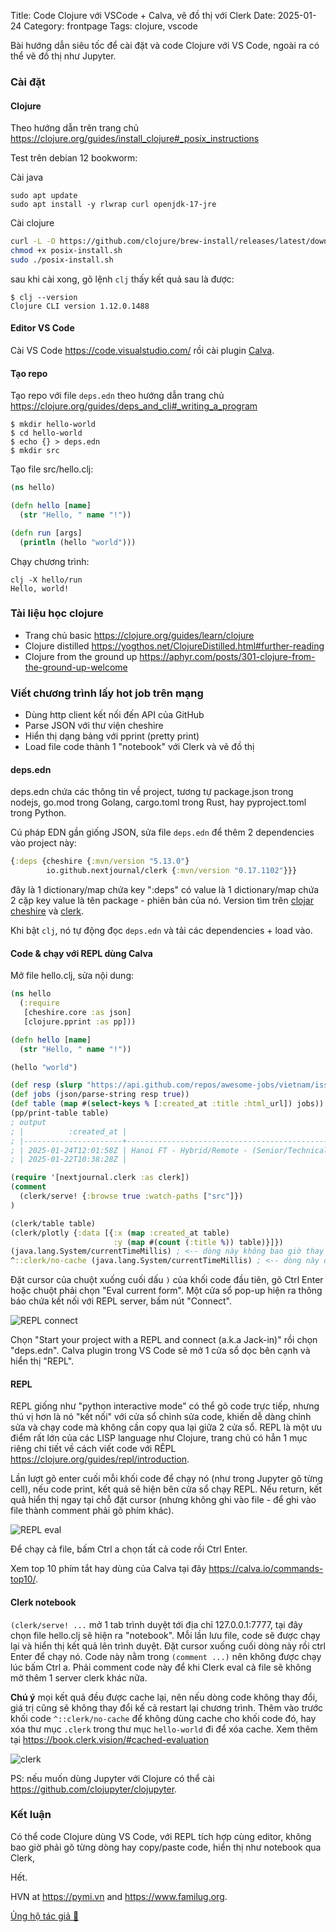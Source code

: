 Title: Code Clojure với VSCode + Calva, vẽ đồ thị với Clerk
Date: 2025-01-24
Category: frontpage
Tags: clojure, vscode

Bài hướng dẫn siêu tốc để cài đặt và code Clojure với VS Code, ngoài ra có thể vẽ đồ thị như Jupyter.

### Cài đặt
#### Clojure
Theo hướng dẫn trên trang chủ <https://clojure.org/guides/install_clojure#_posix_instructions>

Test trên debian 12 bookworm:

Cài java
```
sudo apt update
sudo apt install -y rlwrap curl openjdk-17-jre
```
Cài clojure
```sh
curl -L -O https://github.com/clojure/brew-install/releases/latest/download/posix-install.sh
chmod +x posix-install.sh
sudo ./posix-install.sh

```

sau khi cài xong, gõ lệnh `clj` thấy kết quả sau là được:

```
$ clj --version
Clojure CLI version 1.12.0.1488
```
#### Editor VS Code
Cài VS Code <https://code.visualstudio.com/> rồi cài plugin [Calva](https://marketplace.visualstudio.com/items?itemName=betterthantomorrow.calva).

#### Tạo repo

Tạo repo với file `deps.edn` theo hướng dẫn trang chủ <https://clojure.org/guides/deps_and_cli#_writing_a_program>

```
$ mkdir hello-world
$ cd hello-world
$ echo {} > deps.edn
$ mkdir src
```
Tạo file src/hello.clj:

```clj
(ns hello)

(defn hello [name]
  (str "Hello, " name "!"))

(defn run [args]
  (println (hello "world")))
```
Chạy chương trình:

```
clj -X hello/run
Hello, world!
```

### Tài liệu học clojure
- Trang chủ basic <https://clojure.org/guides/learn/clojure>
- Clojure distilled <https://yogthos.net/ClojureDistilled.html#further-reading>
- Clojure from the ground up <https://aphyr.com/posts/301-clojure-from-the-ground-up-welcome>

### Viết chương trình lấy hot job trên mạng
- Dùng http client kết nối đến API của GitHub
- Parse JSON với thư viện cheshire
- Hiển thị dạng bảng với pprint (pretty print)
- Load file code thành 1 "notebook" với Clerk và vẽ đồ thị

#### deps.edn
deps.edn chứa các thông tin về project, tương tự package.json trong nodejs, go.mod trong Golang, cargo.toml trong Rust, hay pyproject.toml trong Python.

Cú pháp EDN gần giống JSON, sửa file `deps.edn` để thêm 2 dependencies vào project này:

```clj
{:deps {cheshire {:mvn/version "5.13.0"}
        io.github.nextjournal/clerk {:mvn/version "0.17.1102"}}}
```
đây là 1 dictionary/map chứa key ":deps" có value là 1 dictionary/map chứa 2 cặp key value là tên package - phiên bản của nó. Version tìm trên [clojar cheshire](https://clojars.org/cheshire) và [clerk](https://clojars.org/io.github.nextjournal/clerk).

Khi bật `clj`, nó tự động đọc `deps.edn` và tải các dependencies + load vào.

#### Code & chạy với REPL dùng Calva
Mở file hello.clj, sửa nội dung:

```clj
(ns hello
  (:require
   [cheshire.core :as json]
   [clojure.pprint :as pp]))

(defn hello [name]
  (str "Hello, " name "!"))

(hello "world")

(def resp (slurp "https://api.github.com/repos/awesome-jobs/vietnam/issues"))
(def jobs (json/parse-string resp true))
(def table (map #(select-keys % [:created_at :title :html_url]) jobs))
(pp/print-table table)
; output
; |          :created_at |                                                                                                                       :title |                                           :html_url |
; |----------------------+------------------------------------------------------------------------------------------------------------------------------+-----------------------------------------------------|
; | 2025-01-24T12:01:58Z | Hanoi FT - Hybrid/Remote - (Senior/Technical Lead/Manager) Fullstack Developer Python/Node.js/PHP - Up to $4000 (Negotiable) | https://github.com/awesome-jobs/vietnam/issues/4593 |
; | 2025-01-22T10:38:28Z |                                                                                Remote Fulltime - Up to $4000 Gross - C# Lead | https://github.com/awesome-jobs/vietnam/issues/4592 |

(require '[nextjournal.clerk :as clerk])
(comment
  (clerk/serve! {:browse true :watch-paths ["src"]})
)

(clerk/table table)
(clerk/plotly {:data [{:x (map :created_at table)
                       :y (map #(count (:title %)) table)}]})
(java.lang.System/currentTimeMillis) ; <-- dòng này không bao giờ thay đổi
^::clerk/no-cache (java.lang.System/currentTimeMillis) ; <-- dòng này đổi mỗi lần load lại

```

Đặt cursor của chuột xuống cuối dấu `)` của khối code đầu tiên, gõ Ctrl Enter hoặc chuột phải chọn "Eval current form". Một cửa sổ pop-up hiện ra thông báo chứa kết nối với REPL server, bấm nút "Connect".

![REPL connect]({static}/images/clj_calva_connect.webp)

Chọn "Start your project with a REPL and connect (a.k.a Jack-in)" rồi chọn "deps.edn".
Calva plugin trong VS Code sẽ mở 1 cửa sổ dọc bên cạnh và hiển thị "REPL".

#### REPL
REPL giống như "python interactive mode" có thể gõ code trực tiếp, nhưng thú vị hơn là nó "kết nối" với cửa sổ chỉnh sửa code, khiến dễ dàng chỉnh sửa và chạy code mà không cần copy qua lại giữa 2 cửa sổ.
REPL là một ưu điểm rất lớn của các LISP language như Clojure, trang chủ có hẳn 1 mục riêng chi tiết về cách viết code với RÊPL <https://clojure.org/guides/repl/introduction>.

Lần lượt gõ enter cuối mỗi khối code để chạy nó (như trong Jupyter gõ từng cell), nếu code print, kết quả sẽ hiện bên cửa sổ chạy REPL. Nếu return, kết quả hiển thị ngay tại chỗ đặt cursor (nhưng không ghi vào file - để ghi vào file thành comment phải gõ phím khác).

![REPL eval]({static}/images/clj_calva_eval.webp)

Để chạy cả file, bấm Ctrl a chọn tất cả code rồi Ctrl Enter.

Xem top 10 phím tắt hay dùng của Calva tại đây <https://calva.io/commands-top10/>.

#### Clerk notebook

`(clerk/serve! ...` mở 1 tab trình duyệt tới địa chỉ 127.0.0.1:7777, tại đây chọn file hello.clj sẽ hiện ra "notebook". Mỗi lần lưu file, code sẽ được chạy lại và hiển thị kết quả lên trình duyệt.
Đặt cursor xuống cuối dòng này rồi ctrl Enter để chạy nó. Code này nằm trong `(comment ...)` nên không được chạy lúc bấm Ctrl a. Phải comment code này để khi Clerk eval cả file sẽ không mở thêm 1 server clerk khác nữa.


**Chú ý** mọi kết quả đều được cache lại, nên nếu dòng code không thay đổi, giá trị cũng sẽ không thay đổi kế cả restart lại chương trình.
Thêm vào trước khối code `^::clerk/no-cache` để không dùng cache cho khối code đó,
hay xóa thư mục `.clerk` trong thư mục `hello-world` đi để xóa cache. Xem thêm tại <https://book.clerk.vision/#cached-evaluation>

![clerk]({static}/images/clj_clerk.png)

PS: nếu muốn dùng Jupyter với Clojure có thể cài <https://github.com/clojupyter/clojupyter>.

### Kết luận
Có thể code Clojure dùng VS Code, với REPL tích hợp cùng editor, không bao giờ phải gõ từng dòng hay copy/paste code, hiển thị như notebook qua Clerk,

Hết.

HVN at <https://pymi.vn> and <https://www.familug.org>.

[Ủng hộ tác giả 🍺](https://www.familug.org/p/ung-ho.html)
